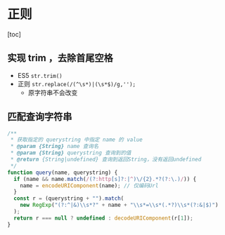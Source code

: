 # 正则

[toc]

## 实现 trim ，去除首尾空格

- ES5 `str.trim()`
- 正则 `str.replace(/(^\s*)|(\s*$)/g,'');`
  - 原字符串不会改变

## 匹配查询字符串

```js
/**
 * 获取指定的 querystring 中指定 name 的 value
 * @param {String} name 查询名
 * @param {String} querystring 查询到的值
 * @return {String|undefined} 查询到返回String，没有返回undefined
 */
function query(name, querystring) {
  if (name && name.match(/(?:http[s]?:|^)\/{2}.*?(?:\.)/)) {
    name = encodeURIComponent(name); // 仅编码Url
  }
  const r = (querystring + "").match(
    new RegExp("(?:^|&)\\s*?" + name + "\\s*=\\s*(.*?)\\s*(?:&|$)")
  );
  return r === null ? undefined : decodeURIComponent(r[1]);
}
```

